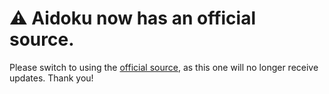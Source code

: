 # ⚠️ Aidoku now has an official source.

Please switch to using the [official source](https://raw.githubusercontent.com/Aidoku/Aidoku/altstore/apps.json), as this one will no longer receive updates.
Thank you!
